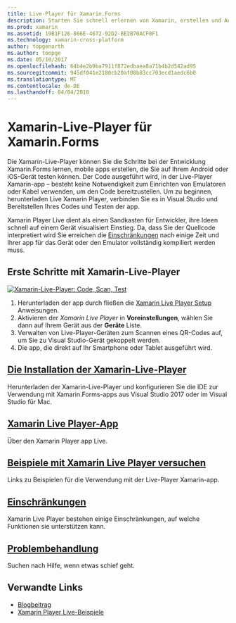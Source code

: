 ```yaml
---
title: Live-Player für Xamarin.Forms
description: Starten Sie schnell erlernen von Xamarin, erstellen und Ausführen von apps auf Ihrem Android oder iOS-Gerät.
ms.prod: xamarin
ms.assetid: 19B1F126-866E-4672-92D2-BE2B70ACF0F1
ms.technology: xamarin-cross-platform
author: topgenorth
ms.author: toopge
ms.date: 05/10/2017
ms.openlocfilehash: 64b4e2b9ba7911f872edbaea8a71b4b2d542ad95
ms.sourcegitcommit: 945df041e2180cb20af08b83cc703ecd1aedc6b0
ms.translationtype: MT
ms.contentlocale: de-DE
ms.lasthandoff: 04/04/2018
---
```

# <a name="xamarin-live-player-for-xamarinforms"></a>Xamarin-Live-Player für Xamarin.Forms

Die Xamarin-Live-Player können Sie die Schritte bei der Entwicklung Xamarin.Forms lernen, mobile apps erstellen, die Sie auf Ihrem Android oder iOS-Gerät testen können. Der Code ausgeführt wird, in der Live-Player Xamarin-app – besteht keine Notwendigkeit zum Einrichten von Emulatoren oder Kabel verwenden, um den Code bereitzustellen. Um zu beginnen, herunterladen Live Xamarin Player, verbinden Sie es in Visual Studio und Bereitstellen Ihres Codes und Testen der app. 

Xamarin Player Live dient als einen Sandkasten für Entwickler, ihre Ideen schnell auf einem Gerät visualisiert Einstieg. Da, dass Sie der Quellcode interpretiert wird Sie erreichen die [Einschränkungen](limitations.md) nach einige Zeit und Ihrer app für das Gerät oder den Emulator vollständig kompiliert werden muss.

## <a name="get-started-with-xamarin-live-player"></a>Erste Schritte mit Xamarin-Live-Player

[![Xamarin-Live-Player: Code, Scan, Test](images/xamarin-live.png)](images/xamarin-live-sml.png#lightbox)

1. Herunterladen der app durch fließen die [Xamarin Live Player Setup](install.md) Anweisungen.
2. Aktivieren der *Xamarin Live Player* in **Voreinstellungen**, wählen Sie dann auf Ihrem Gerät aus der **Geräte** Liste.
2. Verwalten von Live-Player-Geräten zum Scannen eines QR-Codes auf, um Sie zu Visual Studio-Gerät gekoppelt werden.
3. Die app, die direkt auf Ihr Smartphone oder Tablet ausgeführt wird.

## <a name="xamarin-live-player-setupinstallmd"></a>[Die Installation der Xamarin-Live-Player](install.md)

Herunterladen der Xamarin-Live-Player und konfigurieren Sie die IDE zur Verwendung mit Xamarin.Forms-apps aus Visual Studio 2017 oder im Visual Studio für Mac. 

## <a name="xamarin-live-player-appplayermd"></a>[Xamarin Live Player-App](player.md)

Über den Xamarin Player app Live.

## <a name="samples-to-try-with-xamarin-live-playersamplesmd"></a>[Beispiele mit Xamarin Live Player versuchen](samples.md)

Links zu Beispielen für die Verwendung mit der Live-Player Xamarin-app.

## <a name="limitationslimitationsmd"></a>[Einschränkungen](limitations.md)

Xamarin Live Player bestehen einige Einschränkungen, auf welche Funktionen sie unterstützen kann.

## <a name="troubleshootingtroubleshootingmd"></a>[Problembehandlung](troubleshooting.md)

Suchen nach Hilfe, wenn etwas schief geht.


## <a name="related-links"></a>Verwandte Links

- [Blogbeitrag](https://blog.xamarin.com/live-player/)
- [Xamarin Player Live-Beispiele](https://developer.xamarin.com/samples/xamarin-live-player/all/)
